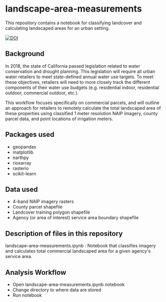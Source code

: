 # landscape-area-measurements
This repository contains a notebook for classifying landcover and calculating landscaped areas for an urban setting.

[![DOI](https://zenodo.org/badge/368932347.svg)](https://zenodo.org/badge/latestdoi/368932347)


## Background
In 2018, the state of California passed legislation related to water conservation and drought planning. This legislation will require all urban water retailers to meet state-defined annual water use targets. To meet these objectives, retailers will need to more closely track the different components of their water use budgets (e.g. residential indoor, residential outdoor, commercial outdoor, etc.).

This workflow focuses specifically on commercial parcels, and will outline an approach for retailers to remotely calculate the total landscaped area of these properties using classified 1 meter resolution NAIP imagery, county parcel data, and point locations of irrigation meters.

## Packages used
* geopandas
* matplotlib
* earthpy
* rioxarray
* rasterio
* scikit-learn

## Data used
* 4-band NAIP imagery rasters
* County parcel shapefile
* Landcover training polygon shapefile
* Agency (or area of interest) service area boundary shapefile

## Description of files in this repository
landscape-area-measurements.ipynb : Notebook that classifies imagery and calculates total commercial landscaped area for a given agency's service area.

## Analysis Workflow
* Open landscape-area-measurements.ipynb notebook
* Change directory to where data are stored
* Run notebook
